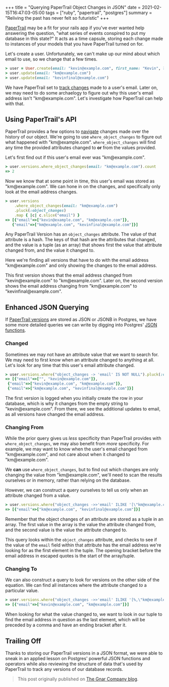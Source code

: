 +++
title = "Querying PaperTrail Object Changes in JSON"
date = 2021-02-15T16:47:03-05:00
tags = ["ruby", "papertrail", "postgres"]
summary = "Reliving the past has never felt so futuristic"
+++

[PaperTrail](https://github.com/paper-trail-gem/paper_trail) may be a fit for
your rails app if you've ever wanted help answering the question, "what
series of events conspired to put my database in this state?" It acts as a time
capsule, storing each change made to instances of your models that you have
PaperTrail turned on for.

Let's create a user. Unfortunately, we can't make up our mind about which
email to use, so we change that a few times.

```ruby
> user = User.create(email: "kevin@example.com", first_name: "Kevin", last_name: "Murphy")
> user.update(email: "km@example.com")
> user.update(email: "kevinfinal@example.com")
```

We have PaperTrail set to [track changes](https://github.com/paper-trail-gem/paper_trail#only)
made to a user's email. Later on, we may need to do some archaelogy to figure
out why this user's email address isn't "km\@example.com". Let's investigate how
PaperTrail can help with that.

## Using PaperTrail's API

PaperTrail provides a few options to [navigate](https://github.com/paper-trail-gem/paper_trail#3b-navigating-versions)
changes made over the history of our object. We're going to use
`where_object_changes` to figure out what happened with "km\@example.com".
`where_object_changes` will find any time the provided attributes changed to
**or** from the values provided.

Let's first find out if this user's email ever was "km\@example.com".

```ruby
> user.versions.where_object_changes(email: "km@example.com").count
=> 2
```

Now we know that at some point in time, this user's email was stored as
"km\@example.com". We can hone in on the changes, and specifically only look at
the email address changes.

```ruby
> user.versions
    .where_object_changes(email: "km@example.com")
    .pluck(:object_changes)
    .map { |c| c.slice("email") }
=> [{"email"=>["kevin@example.com", "km@example.com"]},
   {"email"=>["km@example.com", "kevinfinal@example.com"]}]
```

Any PaperTrail Version has an `object_changes` attribute. The value of that
attribute is a hash. The keys of that hash are the attributes that changed, and
the value is a tuple (as an array) that shows first the value that attribute
changed from, and the value it changed to.

Here we're finding all versions that have to do with the email address
"km\@example.com" and only showing the changes to the email address.

This first version shows that the email address changed from "kevin\@example.com"
to "km\@example.com". Later on, the second version shows the email address
changing from "km\@example.com" to "kevinfinal\@example.com".

## Enhanced JSON Querying

If [PaperTrail versions](https://github.com/paper-trail-gem/paper_trail#postgresql-json-column-type-support)
are stored as JSON or JSONB in Postgres, we have some more detailed queries we
can write by digging into Postgres' [JSON functions](https://www.postgresql.org/docs/9.4/functions-json.html).

### Changed

Sometimes we may not have an attribute value that we want to search for. We may
need to first know when an attribute changed to anything at all. Let's look for
any time that this user's email attribute changed.

```ruby
> user.versions.where("object_changes -> 'email' IS NOT NULL").pluck(:object_changes).map { |c| c.slice("email") }
=> [{"email"=>["", "kevin@example.com"]},
 {"email"=>["kevin@example.com", "km@example.com"]},
 {"email"=>["km@example.com", "kevinfinal@example.com"]}]
```

The first version is logged when you initially create the row in your database,
which is why it changes from the empty string to "kevin\@example.com". From
there, we see the additional updates to email, as all versions have changed the
email address.

### Changing From

While the prior query gives us _less_ specificity than PaperTrail provides with
`where_object_changes`, we may also benefit from _more_ specificity. For
example, we may want to know when the user's email changed from
"km\@example.com", and not care about when it changed to "km\@example.com".

We **can** use `where_object_changes`, but to find out which changes are only
changing the value from "km\@example.com", we'll need to scan the results
ourselves or in memory, rather than relying on the database.

However, we can construct a query ourselves to tell us only when an attribute
changed from a value.

```ruby
> user.versions.where("object_changes ->>'email' ILIKE '[\"km@example.com\",%'").pluck(:object_changes).map { |c| c.slice("email") }
=> [{"email"=>["km@example.com", "kevinfinal@example.com"]}]
```

Remember that the object changes of an attribute are stored as a tuple in an
array. The first value in the array is the value the attribute changed from, and
the second value is the value the attribute changed to.

This query looks within the `object_changes` attribute, and checks to see if the
value of the `email` field within that attribute has the email address we're
looking for as the first element in the tuple. The opening bracket before the
email address in escaped quotes is the start of the array/tuple.

### Changing To

We can also construct a query to look for versions on the other side of the
equation. We can find all instances where the attribute changed _to_ a
particular value.

```ruby
> user.versions.where("object_changes ->>'email' ILIKE '[%,\"km@example.com\"]'").pluck(:object_changes).map { |c| c.slice("email") }
=> [{"email"=>["kevin@example.com", "km@example.com"]}]
```

When looking for what the value changed to, we want to look in our tuple to find
the email address in question as the last element, which will be preceded by a
comma and have an ending bracket after it.

## Trailing Off

Thanks to storing our PaperTrail versions in a JSON format, we were able to
sneak in an applied lesson on Postgres' powerful JSON functions and
operators while also reviewing the structure of data that's used by PaperTrail
to track any versions of our database records.

> This post originally published on [The Gnar Company blog](https://blog.thegnar.co/querying-papertrail-object-changes-json).
